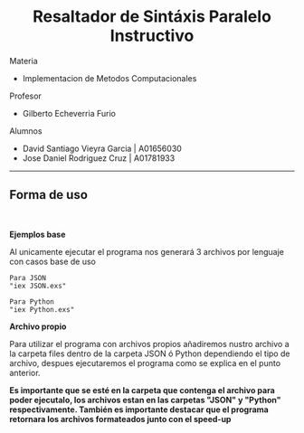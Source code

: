 <h1 style="text-align: center">Resaltador de Sintáxis Paralelo Instructivo</h1>
<p> Materia

<ul>
<li> Implementacion de Metodos Computacionales
</ul>

<p> Profesor 

<ul>
<li> Gilberto Echeverria Furio
</ul>





<p>Alumnos</p>

<ul>

<li> David Santiago Vieyra Garcia | A01656030

<li>Jose Daniel Rodriguez Cruz    | A01781933

</ul>

<hr>

## Forma de uso 

<br>

<b>Ejemplos base</b>

Al unicamente ejecutar el programa nos generará 3 archivos por lenguaje con casos base de uso

    Para JSON
    "iex JSON.exs"

    Para Python
    "iex Python.exs"

<b>Archivo propio</b>

Para utilizar el programa con archivos propios añadiremos nustro archivo a la carpeta files dentro de la carpeta JSON ó Python dependiendo el tipo de archivo, despues ejecutaremos el programa como se explica en el punto anterior.

**Es importante que se esté en la carpeta que contenga el archivo para poder ejecutalo, los archivos estan en las carpetas "JSON" y "Python" respectivamente. También es importante destacar que el programa retornara los archivos formateados junto con el speed-up**